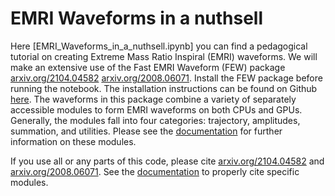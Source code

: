 # EMRI Waveforms in a nuthsell

Here [EMRI_Waveforms_in_a_nuthsell.ipynb] you can find a pedagogical tutorial on creating Extreme Mass Ratio Inspiral (EMRI) waveforms. We will make an extensive use of the Fast EMRI Waveform (FEW) package [arxiv.org/2104.04582](https://arxiv.org/abs/2104.04582) [arxiv.org/2008.06071](https://arxiv.org/abs/2008.06071). Install the FEW package before running the notebook. The installation instructions can be found on Github [here](https://github.com/BlackHolePerturbationToolkit/FastEMRIWaveforms). The waveforms in this package combine a variety of separately accessible modules to form EMRI waveforms on both CPUs and GPUs. Generally, the modules fall into four categories: trajectory, amplitudes, summation, and utilities. Please see the [documentation](https://bhptoolkit.org/FastEMRIWaveforms/) for further information on these modules. 

If you use all or any parts of this code, please cite [arxiv.org/2104.04582](https://arxiv.org/abs/2104.04582) and [arxiv.org/2008.06071](https://arxiv.org/abs/2008.06071). See the [documentation](https://bhptoolkit.org/FastEMRIWaveforms/) to properly cite specific modules.
